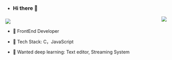 - ### Hi there 👋

<img align="right" src="https://github-readme-stats.vercel.app/api?username=tolerious&show_icons=true&icon_color=ff7c0ab3&text_color=ff7c0ab3&bg_color=ffffff&hide_title=true" />


### 

<img src="https://profile-counter.glitch.me/tolerious/count.svg">

- 🔭 FrontEnd Developer

- 🌱 Tech Stack: C，JavaScript

- 📘 Wanted deep learning: Text editor, Streaming System
